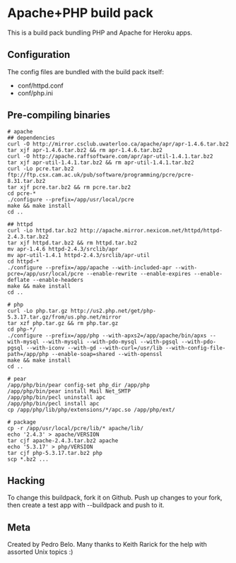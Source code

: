 Apache+PHP build pack
========================

This is a build pack bundling PHP and Apache for Heroku apps.

Configuration
-------------

The config files are bundled with the build pack itself:

* conf/httpd.conf
* conf/php.ini


Pre-compiling binaries
----------------------

    # apache
    ## dependencies
    curl -O http://mirror.csclub.uwaterloo.ca/apache/apr/apr-1.4.6.tar.bz2
    tar xjf apr-1.4.6.tar.bz2 && rm apr-1.4.6.tar.bz2
    curl -O http://apache.raffsoftware.com/apr/apr-util-1.4.1.tar.bz2
    tar xjf apr-util-1.4.1.tar.bz2 && rm apr-util-1.4.1.tar.bz2
    curl -Lo pcre.tar.bz2 ftp://ftp.csx.cam.ac.uk/pub/software/programming/pcre/pcre-8.31.tar.bz2
    tar xjf pcre.tar.bz2 && rm pcre.tar.bz2
    cd pcre-*
    ./configure --prefix=/app/usr/local/pcre
    make && make install
    cd ..
    
    ## httpd
    curl -Lo httpd.tar.bz2 http://apache.mirror.nexicom.net/httpd/httpd-2.4.3.tar.bz2
    tar xjf httpd.tar.bz2 && rm httpd.tar.bz2
    mv apr-1.4.6 httpd-2.4.3/srclib/apr
    mv apr-util-1.4.1 httpd-2.4.3/srclib/apr-util
    cd httpd-*
    ./configure --prefix=/app/apache --with-included-apr --with-pcre=/app/usr/local/pcre --enable-rewrite --enable-expires --enable-deflate --enable-headers
    make && make install
    cd ..
    
    # php
    curl -Lo php.tar.gz http://us2.php.net/get/php-5.3.17.tar.gz/from/us.php.net/mirror
    tar xzf php.tar.gz && rm php.tar.gz
    cd php-*/
    ./configure --prefix=/app/php --with-apxs2=/app/apache/bin/apxs --with-mysql --with-mysqli --with-pdo-mysql --with-pgsql --with-pdo-pgsql --with-iconv --with-gd --with-curl=/usr/lib --with-config-file-path=/app/php --enable-soap=shared --with-openssl
    make && make install
    cd ..
    
    # pear
    /app/php/bin/pear config-set php_dir /app/php
    /app/php/bin/pear install Mail Net_SMTP
    /app/php/bin/pecl uninstall apc
    /app/php/bin/pecl install apc
    cp /app/php/lib/php/extensions/*/apc.so /app/php/ext/
    
    # package
    cp -r /app/usr/local/pcre/lib/* apache/lib/
    echo '2.4.3' > apache/VERSION
    tar cjf apache-2.4.3.tar.bz2 apache
    echo '5.3.17' > php/VERSION
    tar cjf php-5.3.17.tar.bz2 php
    scp *.bz2 ...


Hacking
-------

To change this buildpack, fork it on Github. Push up changes to your fork, then create a test app with --buildpack <your-github-url> and push to it.


Meta
----

Created by Pedro Belo.
Many thanks to Keith Rarick for the help with assorted Unix topics :)
